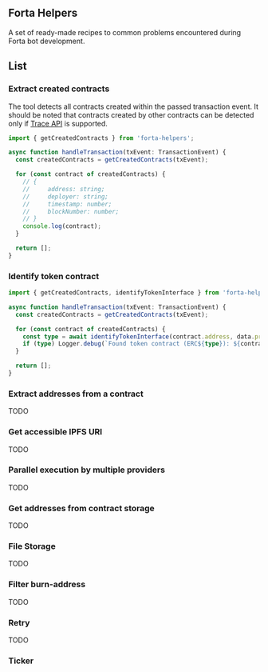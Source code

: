 ## Forta Helpers

A set of ready-made recipes to common problems encountered during Forta bot development.

## List

### Extract created contracts

The tool detects all contracts created within the passed transaction event.
It should be noted that contracts created by other contracts can be detected only
if [Trace API](https://github.com/NethermindEth/docs/blob/master/nethermind-utilities/cli/trace.md) is supported.

```ts
import { getCreatedContracts } from 'forta-helpers';

async function handleTransaction(txEvent: TransactionEvent) {
  const createdContracts = getCreatedContracts(txEvent);

  for (const contract of createdContracts) {
    // {
    //     address: string;
    //     deployer: string;
    //     timestamp: number;
    //     blockNumber: number;
    // }
    console.log(contract);
  }

  return [];
}
```

### Identify token contract

```ts
import { getCreatedContracts, identifyTokenInterface } from 'forta-helpers';

async function handleTransaction(txEvent: TransactionEvent) {
  const createdContracts = getCreatedContracts(txEvent);

  for (const contract of createdContracts) {
    const type = await identifyTokenInterface(contract.address, data.provider);
    if (type) Logger.debug(`Found token contract (ERC${type}): ${contract.address}`);
  }

  return [];
}
```

### Extract addresses from a contract

TODO

### Get accessible IPFS URI

TODO

### Parallel execution by multiple providers

TODO

### Get addresses from contract storage

TODO

### File Storage

TODO

### Filter burn-address

TODO

### Retry

TODO

### Ticker